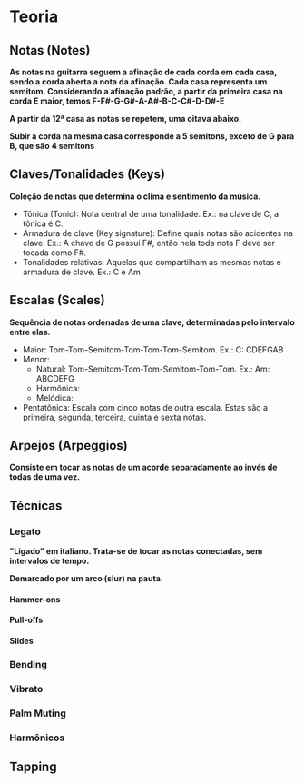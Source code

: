 # Teoria

## Notas (Notes)

**As notas na guitarra seguem a afinação de cada corda em cada casa, sendo a corda aberta a nota da afinação. Cada casa representa um semitom. Considerando a afinação padrão, a partir da primeira casa na corda E maior, temos F-F#-G-G#-A-A#-B-C-C#-D-D#-E**

**A partir da 12ª casa as notas se repetem, uma oitava abaixo.**

**Subir a corda na mesma casa corresponde a 5 semitons, exceto de G para B, que são 4 semitons**

## Claves/Tonalidades (Keys)

**Coleção de notas que determina o clima e sentimento da música.**

-   Tônica (Tonic): Nota central de uma tonalidade. Ex.: na clave de C, a tônica é C.
-   Armadura de clave (Key signature): Define quais notas são acidentes na clave. Ex.: A chave de G possui F#, então nela toda nota F deve ser tocada como F#.
-   Tonalidades relativas: Aquelas que compartilham as mesmas notas e armadura de clave. Ex.: C e Am

## Escalas (Scales)

**Sequência de notas ordenadas de uma clave, determinadas pelo intervalo entre elas.**

-   Maior: Tom-Tom-Semitom-Tom-Tom-Tom-Semitom. Ex.: C: CDEFGAB
-   Menor:
    -   Natural: Tom-Semitom-Tom-Tom-Semitom-Tom-Tom. Ex.: Am: ABCDEFG
    -   Harmônica:
    -   Melódica:
-   Pentatônica: Escala com cinco notas de outra escala. Estas são a primeira, segunda, terceira, quinta e sexta notas.

## Arpejos (Arpeggios)

**Consiste em tocar as notas de um acorde separadamente ao invés de todas de uma vez.**

## Técnicas

### Legato

**"Ligado" em italiano. Trata-se de tocar as notas conectadas, sem intervalos de tempo.**

**Demarcado por um arco (slur) na pauta.**

#### Hammer-ons

#### Pull-offs

#### Slides

### Bending

### Vibrato

### Palm Muting

### Harmônicos

## Tapping
